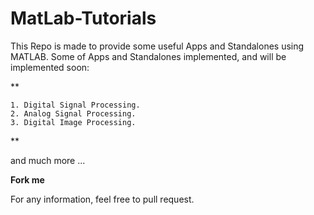 # MatLab-Tutorials

This Repo is made to provide some useful Apps and Standalones using MATLAB.
Some of Apps and Standalones implemented, and will be implemented soon:

**
```
1. Digital Signal Processing.
2. Analog Signal Processing.
3. Digital Image Processing.
```
**

and much more ...

**Fork me**

For any information, feel free to pull request.
